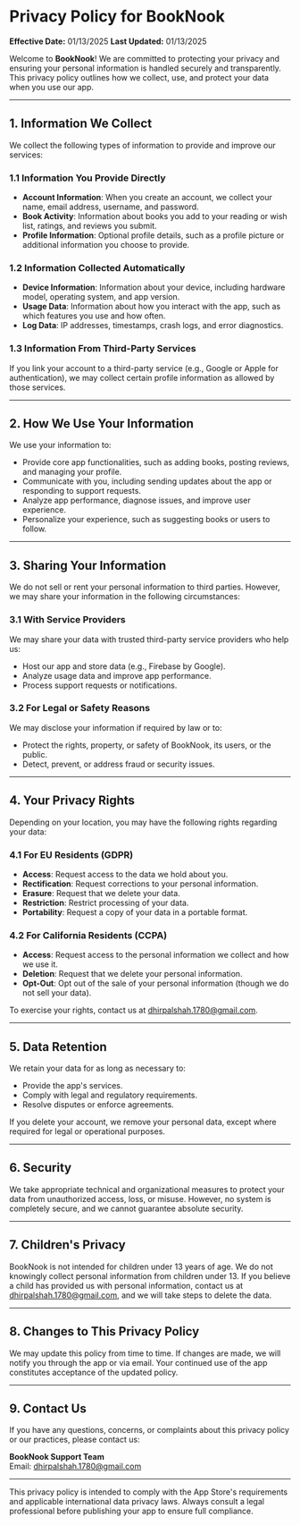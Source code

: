 # Privacy Policy for BookNook

**Effective Date:** 01/13/2025
**Last Updated:** 01/13/2025

Welcome to **BookNook**! We are committed to protecting your privacy and ensuring your personal information is handled securely and transparently. This privacy policy outlines how we collect, use, and protect your data when you use our app.

---

## 1. Information We Collect
We collect the following types of information to provide and improve our services:

### 1.1 Information You Provide Directly
- **Account Information**: When you create an account, we collect your name, email address, username, and password.
- **Book Activity**: Information about books you add to your reading or wish list, ratings, and reviews you submit.
- **Profile Information**: Optional profile details, such as a profile picture or additional information you choose to provide.

### 1.2 Information Collected Automatically
- **Device Information**: Information about your device, including hardware model, operating system, and app version.
- **Usage Data**: Information about how you interact with the app, such as which features you use and how often.
- **Log Data**: IP addresses, timestamps, crash logs, and error diagnostics.

### 1.3 Information From Third-Party Services
If you link your account to a third-party service (e.g., Google or Apple for authentication), we may collect certain profile information as allowed by those services.

---

## 2. How We Use Your Information
We use your information to:
- Provide core app functionalities, such as adding books, posting reviews, and managing your profile.
- Communicate with you, including sending updates about the app or responding to support requests.
- Analyze app performance, diagnose issues, and improve user experience.
- Personalize your experience, such as suggesting books or users to follow.

---

## 3. Sharing Your Information
We do not sell or rent your personal information to third parties. However, we may share your information in the following circumstances:

### 3.1 With Service Providers
We may share your data with trusted third-party service providers who help us:
- Host our app and store data (e.g., Firebase by Google).
- Analyze usage data and improve app performance.
- Process support requests or notifications.

### 3.2 For Legal or Safety Reasons
We may disclose your information if required by law or to:
- Protect the rights, property, or safety of BookNook, its users, or the public.
- Detect, prevent, or address fraud or security issues.

---

## 4. Your Privacy Rights
Depending on your location, you may have the following rights regarding your data:

### 4.1 For EU Residents (GDPR)
- **Access**: Request access to the data we hold about you.
- **Rectification**: Request corrections to your personal information.
- **Erasure**: Request that we delete your data.
- **Restriction**: Restrict processing of your data.
- **Portability**: Request a copy of your data in a portable format.

### 4.2 For California Residents (CCPA)
- **Access**: Request access to the personal information we collect and how we use it.
- **Deletion**: Request that we delete your personal information.
- **Opt-Out**: Opt out of the sale of your personal information (though we do not sell your data).

To exercise your rights, contact us at dhirpalshah.1780@gmail.com.

---

## 5. Data Retention
We retain your data for as long as necessary to:
- Provide the app's services.
- Comply with legal and regulatory requirements.
- Resolve disputes or enforce agreements.

If you delete your account, we remove your personal data, except where required for legal or operational purposes.

---

## 6. Security
We take appropriate technical and organizational measures to protect your data from unauthorized access, loss, or misuse. However, no system is completely secure, and we cannot guarantee absolute security.

---

## 7. Children's Privacy
BookNook is not intended for children under 13 years of age. We do not knowingly collect personal information from children under 13. If you believe a child has provided us with personal information, contact us at dhirpalshah.1780@gmail.com, and we will take steps to delete the data.

---

## 8. Changes to This Privacy Policy
We may update this policy from time to time. If changes are made, we will notify you through the app or via email. Your continued use of the app constitutes acceptance of the updated policy.

---

## 9. Contact Us
If you have any questions, concerns, or complaints about this privacy policy or our practices, please contact us:

**BookNook Support Team**  
Email: dhirpalshah.1780@gmail.com

---

This privacy policy is intended to comply with the App Store's requirements and applicable international data privacy laws. Always consult a legal professional before publishing your app to ensure full compliance.
